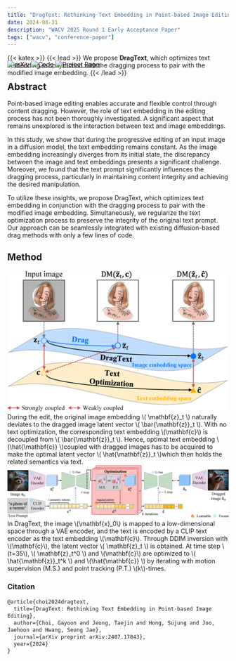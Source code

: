 ```yaml
---
title: "DragText: Rethinking Text Embedding in Point-based Image Editing"
date: 2024-08-31
description: "WACV 2025 Round 1 Early Acceptance Paper"
tags: ["wacv", "conference-paper"]
---
```

{{< katex >}}
{{< lead >}}
We propose <b>DragText</b>, which optimizes text embedding in conjunction with the dragging process to pair with the modified image embedding.
{{< /lead >}}

<div align="left" style="margin-top: -50px;">
<a href="https://arxiv.org/abs/2407.17843" style="display: inline-block;"><img alt='arXiv' src="https://img.shields.io/badge/arXiv-b31b1b.svg?style=flat-square&logo=arxiv"></a>
<a href="https://github.com/MICV-yonsei/DragText" style="display: inline-block;"><img alt='Code' src="https://img.shields.io/badge/GitHub-181717?style=flat-square&logo=github"></a>
<a href="https://micv-yonsei.github.io/dragtext2025/" style="display: inline-block;"><img alt='Project Page' src="https://img.shields.io/badge/Project page-orange?style=flat-square&logo="></a>
</div>

## Abstract
Point-based image editing enables accurate and flexible control through content dragging. However, the role of text embedding in the editing process has not been thoroughly investigated. A significant aspect that remains unexplored is the interaction between text and image embeddings. 

In this study, we show that during the progressive editing of an input image in a diffusion model, the text embedding remains constant. As the image embedding increasingly diverges from its initial state, the discrepancy between the image and text embeddings presents a significant challenge. Moreover, we found that the text prompt significantly influences the dragging process, particularly in maintaining content integrity and achieving the desired manipulation. 

To utilize these insights, we propose DragText, which optimizes text embedding in conjunction with the dragging process to pair with the modified image embedding. Simultaneously, we regularize the text optimization process to preserve the integrity of the original text prompt. Our approach can be seamlessly integrated with existing diffusion-based drag methods with only a few lines of code.

## Method
<img src="./thumb.png">
During the edit, the original image embedding \( \mathbf{z}_t \) naturally deviates to the dragged image latent vector \( \bar{\mathbf{z}}_t \). With no text optimization, the corresponding text embedding \(\mathbf{c}\) is decoupled from \( \bar{\mathbf{z}}_t \). Hence, optimal text embedding \(\hat{\mathbf{c}} \)coupled with dragged images has to be acquired to make the optimal latent vector \( \hat{\mathbf{z}}_t \)which then holds the related semantics via text.  


<img src="./pipeline.png">
In DragText, the image \(\mathbf{x}_0\) is mapped to a low-dimensional space through a VAE encoder, and the text is encoded by a CLIP text encoder as the text embedding \(\mathbf{c}\). Through DDIM inversion with \(\mathbf{c}\), the latent vector \( \mathbf{z}_t \) is obtained. At time step \(t=35\), \( \mathbf{z}_t^0 \) and \(\mathbf{c}\) are optimized to \( \hat{\mathbf{z}}_t^k \) and \(\hat{\mathbf{c}} \) by iterating with motion supervision (M.S.) and point tracking (P.T.) \(k\)-times.

### Citation
```
@article{choi2024dragtext,
  title={DragText: Rethinking Text Embedding in Point-based Image Editing},
  author={Choi, Gayoon and Jeong, Taejin and Hong, Sujung and Joo, Jaehoon and Hwang, Seong Jae},
  journal={arXiv preprint arXiv:2407.17843},
  year={2024}
}
```